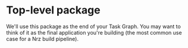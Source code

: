 # Top-level package

We'll use this package as the end of your Task Graph. You may want to think of it as the final application you're building (the most common use case for a Nrz build pipeline).
